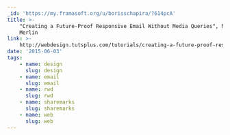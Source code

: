 ```yaml
---
_id: 'https://my.framasoft.org/u/borisschapira/?614pcA'
title: >-
    "Creating a Future-Proof Responsive Email Without Media Queries", Nicole
    Merlin
link: >-
    http://webdesign.tutsplus.com/tutorials/creating-a-future-proof-responsive-email-without-media-queries--cms-23919
date: '2015-06-03'
tags:
    - name: design
      slug: design
    - name: email
      slug: email
    - name: rwd
      slug: rwd
    - name: sharemarks
      slug: sharemarks
    - name: web
      slug: web
---
```


<div class="markdown"><p></p></div>

